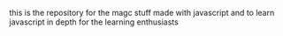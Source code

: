 this is the repository for the magc stuff made with javascript and to learn javascript in depth for the learning enthusiasts
